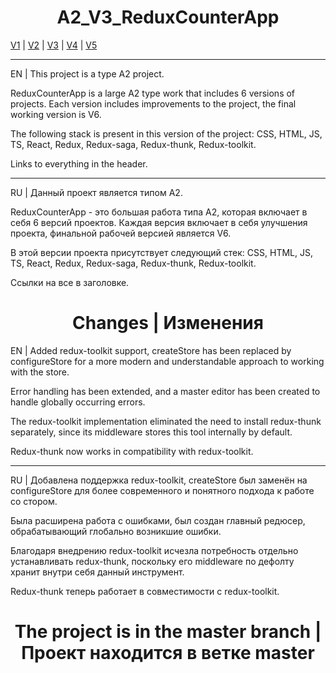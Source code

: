 <h1 align="center">A2_V3_ReduxCounterApp</h1>

[V1](https://github.com/4min-dev/A-2_V1_ReduxCounterApp) | [V2](https://github.com/4min-dev/A-2_V2_ReduxCounterApp) | [V3](https://github.com/4min-dev/A-2_V3_ReduxCounterApp) | [V4](https://github.com/4min-dev/A-2_V4_ReduxCounterApp) | [V5](https://github.com/4min-dev/A-2_V5_ReduxCounterApp)
_______________________________________________________________

EN | This project is a type A2 project.

ReduxCounterApp is a large A2 type work that includes 6 versions of projects.
Each version includes improvements to the project, the final working version is V6.

The following stack is present in this version of the project:
CSS,
HTML,
JS,
TS,
React,
Redux,
Redux-saga,
Redux-thunk,
Redux-toolkit.

Links to everything in the header.
_______________________________________________________________

RU | Данный проект является типом А2.

ReduxCounterApp - это большая работа типа A2, которая включает в себя 6 версий проектов.
Каждая версия включает в себя улучшения проекта, финальной рабочей версией является V6.

В этой версии проекта присутствует следующий стек:
CSS,
HTML,
JS,
TS,
React,
Redux,
Redux-saga,
Redux-thunk,
Redux-toolkit.

Ссылки на все в заголовке.

<h1 align="center">Changes | Изменения</h1>

EN | Added redux-toolkit support, createStore has been replaced by configureStore for a more modern and understandable approach to working with the store.

Error handling has been extended, and a master editor has been created to handle globally occurring errors.

The redux-toolkit implementation eliminated the need to install redux-thunk separately, since its middleware stores this tool internally by default.

Redux-thunk now works in compatibility with redux-toolkit.

_______________________________________________________________

RU | Добавлена поддержка redux-toolkit, createStore был заменён на configureStore для более современного и понятного подхода к работе со стором.

Была расширена работа с ошибками, был создан главный редюсер, обрабатывающий глобально возникшие ошибки.

Благодаря внедрению redux-toolkit исчезла потребность отдельно устанавливать redux-thunk, поскольку его middleware по дефолту хранит внутри себя данный инструмент.

Redux-thunk теперь работает в совместимости с redux-toolkit.

<h1 align="center">The project is in the master branch | Проект находится в ветке master</h1>
